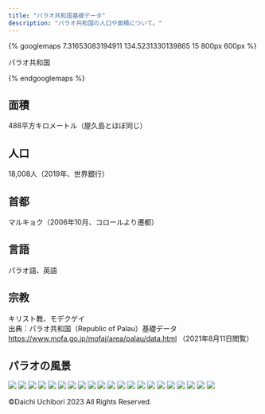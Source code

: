 ```yaml
---
title: "パラオ共和国基礎データ"
description: "パラオ共和国の人口や面積について。"
---
```



{% googlemaps 7.31653083194911 134.5231330139865 15 800px 600px %}

パラオ共和国

{% endgooglemaps %}

## 面積
488平方キロメートル（屋久島とほぼ同じ）
## 人口
18,008人（2019年、世界銀行）
## 首都
マルキョク（2006年10月、コロールより遷都）
## 言語
パラオ語、英語
## 宗教
キリスト教、モデクゲイ  
出典：パラオ共和国（Republic of Palau）基礎データ
https://www.mofa.go.jp/mofaj/area/palau/data.html （2021年8月11日閲覧）

## パラオの風景

<img src="/public/assets/images/palau/s-1311.JPG">  
<img src="/public/assets/images/palau/s-1315.JPG">  
<img src="/public/assets/images/palau/s-1317.JPG">  
<img src="/public/assets/images/palau/s-1319.JPG">  
<img src="/public/assets/images/palau/s-1324.JPG">  
<img src="/public/assets/images/palau/s-1326.JPG">  
<img src="/public/assets/images/palau/s-1379.JPG">  
<img src="/public/assets/images/palau/s-1463.JPG">  
<img src="/public/assets/images/palau/s-1490.JPG">  
<img src="/public/assets/images/palau/s-1491.JPG">  
<img src="/public/assets/images/palau/s-1514.JPG">  
<img src="/public/assets/images/palau/s-1538.JPG">  
<img src="/public/assets/images/palau/s-1542.JPG">  
<img src="/public/assets/images/palau/s-1559.JPG">  
<img src="/public/assets/images/palau/s-1655.JPG">  
<img src="/public/assets/images/palau/s-1704.JPG">  
<img src="/public/assets/images/palau/s-1727.JPG">  
<img src="/public/assets/images/palau/s-1758.JPG">  
<img src="/public/assets/images/palau/s-1776.JPG">  
<img src="/public/assets/images/palau/s-1810.JPG">  
<img src="/public/assets/images/palau/s-1836.JPG">


©Daichi Uchibori 2023 All Rights Reserved.